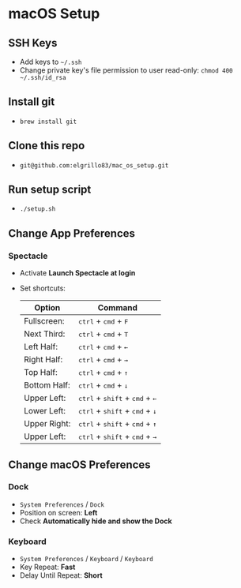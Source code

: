 # macOS Setup

## SSH Keys

* Add keys to `~/.ssh`
* Change private key's file permission to user read-only: `chmod 400 ~/.ssh/id_rsa`

## Install git

* `brew install git`

## Clone this repo

* `git@github.com:elgrillo83/mac_os_setup.git`

## Run setup script

*  `./setup.sh`

## Change App Preferences

### Spectacle

* Activate **Launch Spectacle at login**
* Set shortcuts:

  | Option       | Command                                                                 |
  | ------------ | ----------------------------------------------------------------------- |
  | Fullscreen:  | <kbd>ctrl</kbd> + <kbd>cmd</kbd> + <kbd>F</kbd>                         |
  | Next Third:  | <kbd>ctrl</kbd> + <kbd>cmd</kbd> + <kbd>T</kbd>                         |
  | Left Half:   | <kbd>ctrl</kbd> + <kbd>cmd</kbd> + <kbd>&larr;</kbd>                    |
  | Right Half:  | <kbd>ctrl</kbd> + <kbd>cmd</kbd> + <kbd>&rarr;</kbd>                    |
  | Top Half:    | <kbd>ctrl</kbd> + <kbd>cmd</kbd> + <kbd>&uarr;</kbd>                    |
  | Bottom Half: | <kbd>ctrl</kbd> + <kbd>cmd</kbd> + <kbd>&darr;</kbd>                    |
  | Upper Left:  | <kbd>ctrl</kbd> + <kbd>shift</kbd> + <kbd>cmd</kbd> + <kbd>&larr;</kbd> |
  | Lower Left:  | <kbd>ctrl</kbd> + <kbd>shift</kbd> + <kbd>cmd</kbd> + <kbd>&darr;</kbd> |
  | Upper Right: | <kbd>ctrl</kbd> + <kbd>shift</kbd> + <kbd>cmd</kbd> + <kbd>&uarr;</kbd> |
  | Upper Left:  | <kbd>ctrl</kbd> + <kbd>shift</kbd> + <kbd>cmd</kbd> + <kbd>&rarr;</kbd> |

## Change macOS Preferences

### Dock

* `System Preferences` / `Dock`
* Position on screen: **Left**
* Check **Automatically hide and show the Dock**

### Keyboard

* `System Preferences` / `Keyboard` / `Keyboard`
* Key Repeat: **Fast**
* Delay Until Repeat: **Short**
